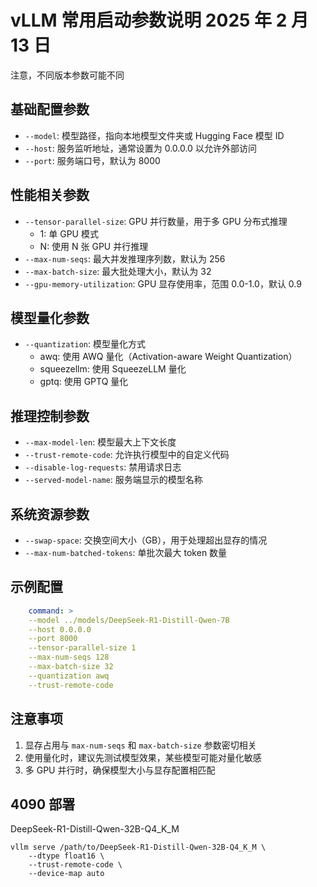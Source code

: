 # vLLM 常用启动参数说明 2025 年 2 月 13 日

注意，不同版本参数可能不同

## 基础配置参数

- `--model`: 模型路径，指向本地模型文件夹或 Hugging Face 模型 ID
- `--host`: 服务监听地址，通常设置为 0.0.0.0 以允许外部访问
- `--port`: 服务端口号，默认为 8000

## 性能相关参数

- `--tensor-parallel-size`: GPU 并行数量，用于多 GPU 分布式推理
  - 1: 单 GPU 模式
  - N: 使用 N 张 GPU 并行推理
- `--max-num-seqs`: 最大并发推理序列数，默认为 256
- `--max-batch-size`: 最大批处理大小，默认为 32
- `--gpu-memory-utilization`: GPU 显存使用率，范围 0.0-1.0，默认 0.9

## 模型量化参数

- `--quantization`: 模型量化方式
  - awq: 使用 AWQ 量化（Activation-aware Weight Quantization）
  - squeezellm: 使用 SqueezeLLM 量化
  - gptq: 使用 GPTQ 量化

## 推理控制参数

- `--max-model-len`: 模型最大上下文长度
- `--trust-remote-code`: 允许执行模型中的自定义代码
- `--disable-log-requests`: 禁用请求日志
- `--served-model-name`: 服务端显示的模型名称

## 系统资源参数

- `--swap-space`: 交换空间大小（GB），用于处理超出显存的情况
- `--max-num-batched-tokens`: 单批次最大 token 数量

## 示例配置

```yaml
    command: >
    --model ../models/DeepSeek-R1-Distill-Qwen-7B
    --host 0.0.0.0
    --port 8000
    --tensor-parallel-size 1
    --max-num-seqs 128
    --max-batch-size 32
    --quantization awq
    --trust-remote-code
```

## 注意事项

1. 显存占用与 `max-num-seqs` 和 `max-batch-size` 参数密切相关
2. 使用量化时，建议先测试模型效果，某些模型可能对量化敏感
3. 多 GPU 并行时，确保模型大小与显存配置相匹配

## 4090 部署

DeepSeek-R1-Distill-Qwen-32B-Q4_K_M

```
vllm serve /path/to/DeepSeek-R1-Distill-Qwen-32B-Q4_K_M \
    --dtype float16 \
    --trust-remote-code \
    --device-map auto
```
